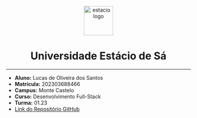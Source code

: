 <!-- PROJECT LOGO -->
<div align="center">
      <img src="https://logodownload.org/wp-content/uploads/2014/12/estacio-logo-1-2048x1641.png" alt="estacio logo" width="80"                  height="80">
   </a>
    <h1 align="center"> Universidade Estácio de Sá </h1>
     <hr>
</div> 

*   **Aluno:** Lucas de Oliveira dos Santos
*   **Matrícula:** 202303688466
*   **Campus:** Monte Castelo
*   **Curso:** Desenvolvimento Full-Stack
*   **Turma:** 01.23
*   [Link do Repositório GitHub](https://github.com/Lucasph3/mundo3-missao4)
